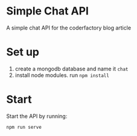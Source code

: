 # Simple Chat API
A simple chat API for the coderfactory blog article

# Set up
1. create a mongodb database and name it ` chat `
2. install node modules. run ` npm install `

# Start
Start the API by running:
```
npm run serve
```
